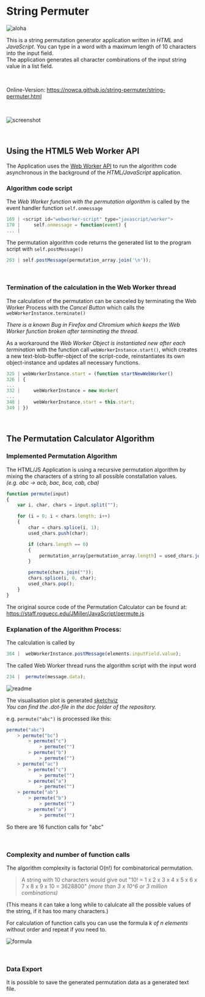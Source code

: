 <h1>String Permuter</h1>

![aloha](doc/readme_aloha.png)

This is a string permutation generator application written in *HTML* and *JavaScript*.
You can type in a word with a maximum length of 10 characters into the input field. 
<br>
The application generates all character combinations of the input string value in a list field.

<br>

Online-Version: <https://nowca.github.io/string-permuter/string-permuter.html>

<br>

![screenshot](doc/screenshot.png)

<br>

<h2>Using the HTML5 Web Worker API</h2>


The Application uses the [Web Worker API](https://www.w3schools.com/html/html5_webworkers.asp) to run the algorithm code asynchronous in the background of the *HTML/JavaScript* application.
<br>

<h3>Algorithm code script</h3>

The *Web Worker function with the permutation algorithm* is called by the event handler function `self.onmessage`
```javascript 
169 | <script id="webworker-script" type="javascript/worker">
170 |     self.onmessage = function(event) {
... |
```
The permutation algorithm code returns the generated list to the program script with `self.postMessage()`
```javascript
203 | self.postMessage(permutation_array.join('\n'));
```

<br>
<h3>Termination of the calculation in the Web Worker thread</h3>

The calculation of the permutation can be canceled by terminating the Web Worker Process with the *Cancel Button* which calls the `webWorkerInstance.terminate()` 

*There is a known Bug in Firefox and Chromium which keeps the Web Worker function broken after terminating the thread.*
<br>

As a workaround the *Web Worker Object is instantiated new after each termination* with the function call `webWorkerInstance.start()`, which creates a new text-blob-buffer-object of the script-code, reinstantiates its own object-instance and updates all necessary functions.


```javascript
325 | webWorkerInstance.start = (function startNewWebWorker()
326 | {
...
332 |     webWorkerInstance = new Worker(
...
348 |     webWorkerInstance.start = this.start;
349 | })
```

<br>

<h2>The Permutation Calculator Algorithm</h2>

<h3>Implemented Permutation Algorithm</h3>

The HTML/JS Application is using a recursive permutation algorithm by mixing the characters of a string to all possible constallation values.
<br>
*(e.g. abc -> acb, bac, bca, cab, cba)*


```javascript 
function permute(input)
{
    var i, char, chars = input.split("");

    for (i = 0; i < chars.length; i++)
    {
        char = chars.splice(i, 1);
        used_chars.push(char);

        if (chars.length == 0)
        {
            permutation_array[permutation_array.length] = used_chars.join("");
        }

        permute(chars.join(""));
        chars.splice(i, 0, char);
        used_chars.pop();
    }
}
```
The original source code of the Permutation Calculator can be found at:
<https://staff.roguecc.edu/JMiller/JavaScript/permute.js>
<br>



<h3>Explanation of the Algorithm Process:</h3>

The calculation is called by
```javascript
364 |  webWorkerInstance.postMessage(elements.inputField.value);
```

The called Web Worker thread runs the algorithm script with the input word
```javascript
234 |  permute(message.data);
```




![readme](doc/dot_plot.svg)


The visualisation plot is generated [sketchviz](https://sketchviz.com)
<br>*You can find the .dot-file in the doc folder of the repository.*
<br>

e.g. `permute("abc")` is processed like this:

```javascript
permute("abc")
    > permute("bc")
        > permute("c")
            > permute("")
        > permute("b")
            > permute("")
    > permute("ac")
        > permute("c")
            > permute("")
        > permute("a")
            > permute("")
    > permute("ab")
        > permute("b")
            > permute("")
        > permute("a")
            > permute("")
```

So there are 16 function calls for "abc"

<br>

<h3>Complexity and number of function calls</h3>

The algorithm complexity is factorial O(n!) for combinatorical permutation.

> A string with 10 characters would give out "10! = 1 x 2 x 3 x 4 x 5 x 6 x 7 x 8 x 9 x 10 = 3628800" 
*(more than 3 x 10^6 or 3 million combinations)*

(This means it can take a long while to calulcate all the possible values of the string, if it has too many characters.)

For calculation of function calls you can use the formula *k of n elements* without order and repeat if you need to.


![formula](doc/kombi001.png)


<br>


<h3>Data Export</h3>

It is possible to save the generated permutation data as a generated text file.

<br>

